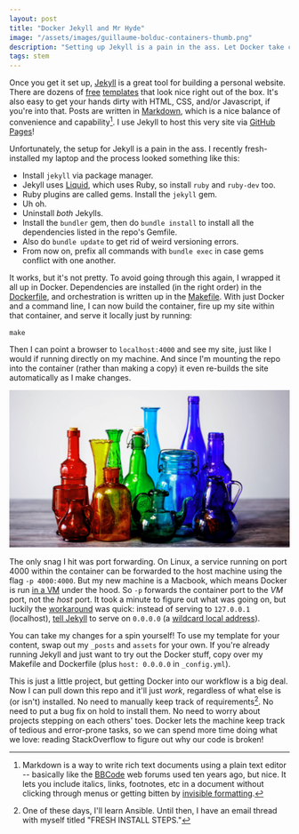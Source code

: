 ```yaml
---
layout: post
title: "Docker Jekyll and Mr Hyde"
image: "/assets/images/guillaume-bolduc-containers-thumb.png"
description: "Setting up Jekyll is a pain in the ass. Let Docker take care of it for you."
tags: stem
---
```


Once you get it set up, [Jekyll](https://jekyllrb.com/) is a great tool for building a personal website. There are dozens of [free](https://jekyllthemes.io/free) [templates](http://jekyllthemes.org/) that look nice right out of the box. It's also easy to get your hands dirty with HTML, CSS, and/or Javascript, if you're into that. Posts are written in [Markdown](https://en.wikipedia.org/wiki/Markdown#Example), which is a nice balance of convenience and capability[^1]. I use Jekyll to host this very site via [GitHub Pages](https://pages.github.com/)!

[^1]: Markdown is a way to write rich text documents using a plain text editor -- basically like the [BBCode](https://en.wikipedia.org/wiki/BBCode) web forums used ten years ago, but nice. It lets you include italics, links, footnotes, etc in a document without clicking through menus or getting bitten by [invisible formatting](https://xkcd.com/2109/).

Unfortunately, the setup for Jekyll is a pain in the ass. I recently fresh-installed my laptop and the process looked something like this:

- Install `jekyll` via package manager.
- Jekyll uses [Liquid](https://shopify.github.io/liquid/), which uses Ruby, so install `ruby` and `ruby-dev` too.
- Ruby plugins are called gems. Install the `jekyll` gem.
- Uh oh.
- Uninstall *both* Jekylls.
- Install the `bundler` gem, then do `bundle install` to install all the dependencies listed in the repo's Gemfile.
- Also do `bundle update` to get rid of weird versioning errors.
- From now on, prefix all commands with `bundle exec` in case gems conflict with one another.

It works, but it's not pretty. To avoid going through this again, I wrapped it all up in Docker. Dependencies are installed (in the right order) in the [Dockerfile](https://github.com/charles-uno/charles-uno.github.io/blob/master/Dockerfile), and orchestration is written up in the [Makefile](https://github.com/charles-uno/charles-uno.github.io/blob/master/Makefile). With just Docker and a command line, I can now build the container, fire up my site within that container, and serve it locally just by running:

```
make
```

Then I can point a browser to `localhost:4000` and see my site, just like I would if running directly on my machine. And since I'm mounting the repo into the container (rather than making a copy) it even re-builds the site automatically as I make changes.

![Containers](/assets/images/sharon-mccutcheon-containers-16x9.png)

The only snag I hit was port forwarding. On Linux, a service running on port 4000 within the container can be forwarded to the host machine using the flag `-p 4000:4000`. But my new machine is a Macbook, which means Docker is run [in a VM](https://docs.docker.com/docker-for-mac/networking/) under the hood. So `-p` forwards the container port to the *VM* port, not the *host* port. It took a minute to figure out what was going on, but luckily the [workaround](https://forums.docker.com/t/using-localhost-for-to-access-running-container/3148/9) was quick: instead of serving to `127.0.0.1` (localhost), [tell Jekyll](https://github.com/charles-uno/charles-uno.github.io/blob/master/_config.yml) to serve on `0.0.0.0` (a [wildcard local address](https://www.howtogeek.com/225487/what-is-the-difference-between-127.0.0.1-and-0.0.0.0/)).

You can take my changes for a spin yourself! To use my template for your content, swap out my `_posts` and `assets` for your own. If you're already running Jekyll and just want to try out the Docker stuff, copy over my Makefile and Dockerfile (plus `host: 0.0.0.0` in `_config.yml`).

This is just a little project, but getting Docker into our workflow is a big deal. Now I can pull down this repo and it'll just *work*, regardless of what else is (or isn't) installed. No need to manually keep track of requirements[^2]. No need to put a bug fix on hold to install them. No need to worry about projects stepping on each others' toes. Docker lets the machine keep track of tedious and error-prone tasks, so we can spend more time doing what we love: reading StackOverflow to figure out why our code is broken!

[^2]: One of these days, I'll learn Ansible. Until then, I have an email thread with myself titled "FRESH INSTALL STEPS."
